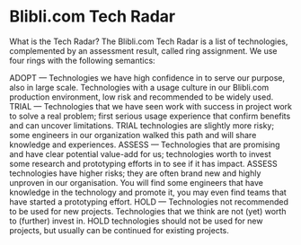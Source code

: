 # Blibli.com Tech Radar

What is the Tech Radar?
The Blibli.com Tech Radar is a list of technologies, complemented by an assessment result, called ring assignment. We use four rings with the following semantics:

ADOPT — Technologies we have high confidence in to serve our purpose, also in large scale. Technologies with a usage culture in our Blibli.com production environment, low risk and recommended to be widely used.
TRIAL — Technologies that we have seen work with success in project work to solve a real problem; first serious usage experience that confirm benefits and can uncover limitations. TRIAL technologies are slightly more risky; some engineers in our organization walked this path and will share knowledge and experiences.
ASSESS — Technologies that are promising and have clear potential value-add for us; technologies worth to invest some research and prototyping efforts in to see if it has impact. ASSESS technologies have higher risks; they are often brand new and highly unproven in our organisation. You will find some engineers that have knowledge in the technology and promote it, you may even find teams that have started a prototyping effort.
HOLD — Technologies not recommended to be used for new projects. Technologies that we think are not (yet) worth to (further) invest in. HOLD technologies should not be used for new projects, but usually can be continued for existing projects.
